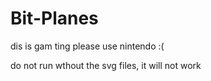 # Bit-Planes
dis is gam ting
please use nintendo :(

do not run wthout the svg files, it will not work
